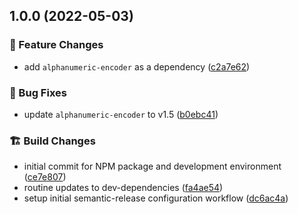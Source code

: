 ## 1.0.0 (2022-05-03)


### :gift: Feature Changes

* add `alphanumeric-encoder` as a dependency ([c2a7e62](https://github.com/M-Scott-Lassiter/OpArea/commit/c2a7e6288883cec222d1115e10daa1e913113189))


### :lady_beetle: Bug Fixes

* update `alphanumeric-encoder` to v1.5 ([b0ebc41](https://github.com/M-Scott-Lassiter/OpArea/commit/b0ebc41a3700df195551636aef69ec1224ae8d71))


### :building_construction: Build Changes

* initial commit for NPM package and development environment ([ce7e807](https://github.com/M-Scott-Lassiter/OpArea/commit/ce7e807c4e50d784c4d24f5d25b819e5182b208c))
* routine updates to dev-dependencies ([fa4ae54](https://github.com/M-Scott-Lassiter/OpArea/commit/fa4ae548eda228118b422653c885f6821cf5c305))
* setup initial semantic-release configuration workflow ([dc6ac4a](https://github.com/M-Scott-Lassiter/OpArea/commit/dc6ac4ab17d8b96e7b5c4d1dc5b6ece5f5f47925))
